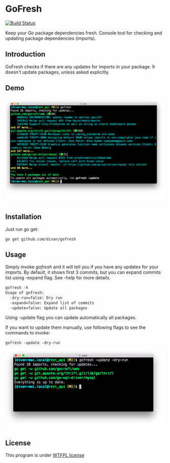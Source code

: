 # GoFresh

[![Build Status](https://drone.io/github.com/divan/gofresh/status.png)](https://drone.io/github.com/divan/gofresh/latest)

Keep your Go package dependencies fresh. Console tool for checking and updating package dependencies (imports).

## Introduction

GoFresh checks if there are any updates for imports in your package. It doesn't update packages, unless asked explicitly.

## Demo

<img src="./demo/demo0.png" alt="gofresh" width="800">

## Installation

Just run go get:

    go get github.com/divan/gofresh

## Usage

Simply invoke *gofresh* and it will tell you if you have any updates for your imports.
By default, it shows first 3 commits, but you can expand commits list using -expand flag. See -help for more details.

    gofresh -h
    Usage of gofresh:
      -dry-run=false: Dry run
      -expand=false: Expand list of commits
      -update=false: Update all packages

Using -update flag you can update automatically all packages.

If you want to update them manually, use following flags to see the commands to invoke:

    gofresh -update -dry-run

<img src="./demo/demo1.png" alt="gofresh" width="800">

## License

This program is under [WTFPL license](http://www.wtfpl.net)
